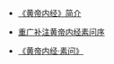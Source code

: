 - [《黄帝内经》简介](zhongyi/hdnj/sw/hdnjjj.md)

- [重广补注黄帝内经素问序](zhongyi/hdnj/sw/swx.md)

- [《黄帝内经·素问》](zhongyi/hdnj/sw/zw.md)

    